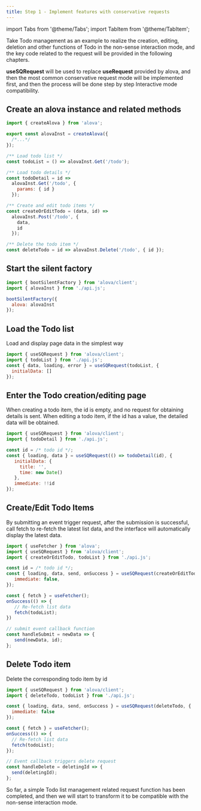 ```yaml
---
title: Step 1 - Implement features with conservative requests
---
```


import Tabs from '@theme/Tabs';
import TabItem from '@theme/TabItem';

Take Todo management as an example to realize the creation, editing, deletion and other functions of Todo in the non-sense interaction mode, and the key code related to the request will be provided in the following chapters.

<!-- > The [simple list page example](/tutorial/example/vue/silent-submit-simple-list) here contains the complete code, you can enter the experience. -->

**useSQRequest** will be used to replace **useRequest** provided by alova, and then the most common conservative request mode will be implemented first, and then the process will be done step by step Interactive mode compatibility.

## Create an alova instance and related methods

```javascript title="api.js"
import { createAlova } from 'alova';

export const alovaInst = createAlova({
  /*...*/
});

/** Load todo list */
const todoList = () => alovaInst.Get('/todo');

/** Load todo details */
const todoDetail = id =>
  alovaInst.Get('/todo', {
    params: { id }
  });

/** Create and edit todo items */
const createOrEditTodo = (data, id) =>
  alovaInst.Post('/todo', {
    data,
    id
  });

/** Delete the todo item */
const deleteTodo = id => alovaInst.Delete('/todo', { id });
```

## Start the silent factory

```javascript title="main.js"
import { bootSilentFactory } from 'alova/client';
import { alovaInst } from './api.js';

bootSilentFactory({
  alova: alovaInst
});
```

## Load the Todo list

Load and display page data in the simplest way

```javascript
import { useSQRequest } from 'alova/client';
import { todoList } from './api.js';
const { data, loading, error } = useSQRequest(todoList, {
  initialData: []
});
```

## Enter the Todo creation/editing page

When creating a todo item, the id is empty, and no request for obtaining details is sent. When editing a todo item, if the id has a value, the detailed data will be obtained.

```javascript
import { useSQRequest } from 'alova/client';
import { todoDetail } from './api.js';

const id = /* todo id */;
const { loading, data } = useSQRequest(() => todoDetail(id), {
   initialData: {
     title: '',
     time: new Date()
   },
   immediate: !!id
});
```

## Create/Edit Todo Items

By submitting an event trigger request, after the submission is successful, call fetch to re-fetch the latest list data, and the interface will automatically display the latest data.

```javascript
import { useFetcher } from 'alova';
import { useSQRequest } from 'alova/client';
import { createOrEditTodo, todoList } from './api.js';

const id = /* todo id */;
const { loading, data, send, onSuccess } = useSQRequest(createOrEditTodo, {
   immediate: false,
});

const { fetch } = useFetcher();
onSuccess(() => {
   // Re-fetch list data
   fetch(todoList);
})

// submit event callback function
const handleSubmit = newData => {
   send(newData, id);
};

```

## Delete Todo item

Delete the corresponding todo item by id

```javascript
import { useSQRequest } from 'alova/client';
import { deleteTodo, todoList } from './api.js';

const { loading, data, send, onSuccess } = useSQRequest(deleteTodo, {
  immediate: false
});

const { fetch } = useFetcher();
onSuccess(() => {
  // Re-fetch list data
  fetch(todoList);
});

// Event callback triggers delete request
const handleDelete = deletingId => {
  send(deletingId);
};
```

So far, a simple Todo list management related request function has been completed, and then we will start to transform it to be compatible with the non-sense interaction mode.
